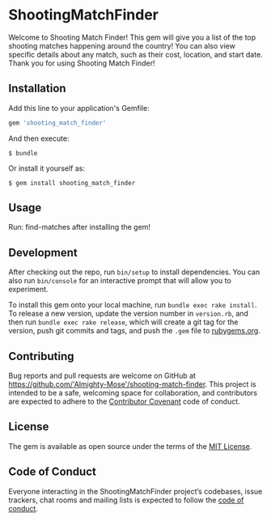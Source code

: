 # ShootingMatchFinder

Welcome to Shooting Match Finder! This gem will give you a list of the top shooting matches happening around the country! You can also view specific details about any match, such as their cost, location, and start date. Thank you for using Shooting Match Finder!

## Installation

Add this line to your application's Gemfile:

```ruby
gem 'shooting_match_finder'
```

And then execute:

    $ bundle

Or install it yourself as:

    $ gem install shooting_match_finder

## Usage

Run: find-matches after installing the gem!

## Development

After checking out the repo, run `bin/setup` to install dependencies. You can also run `bin/console` for an interactive prompt that will allow you to experiment.

To install this gem onto your local machine, run `bundle exec rake install`. To release a new version, update the version number in `version.rb`, and then run `bundle exec rake release`, which will create a git tag for the version, push git commits and tags, and push the `.gem` file to [rubygems.org](https://rubygems.org).

## Contributing

Bug reports and pull requests are welcome on GitHub at https://github.com/'Almighty-Mose'/shooting-match-finder. This project is intended to be a safe, welcoming space for collaboration, and contributors are expected to adhere to the [Contributor Covenant](http://contributor-covenant.org) code of conduct.

## License

The gem is available as open source under the terms of the [MIT License](https://opensource.org/licenses/MIT).

## Code of Conduct

Everyone interacting in the ShootingMatchFinder project’s codebases, issue trackers, chat rooms and mailing lists is expected to follow the [code of conduct](https://github.com/'Almighty-Mose'/shooting_match_finder/blob/master/CODE_OF_CONDUCT.md).
